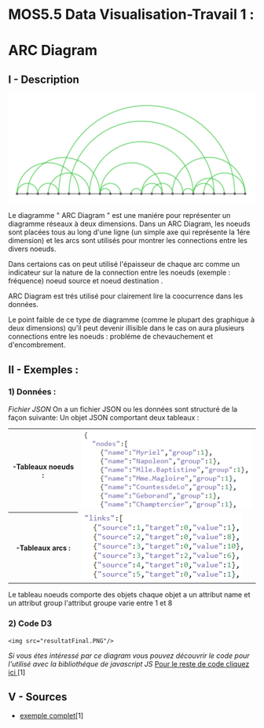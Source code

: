 # MOS5.5 Data Visualisation-Travail 1 :
  
 # ARC Diagram
  
  ## I - Description
  
   <img src="arc_diagram.png"/>
   
  Le diagramme " ARC Diagram " est une maniére pour représenter un diagramme réseaux à deux dimensions. 
  Dans un ARC Diagram, les noeuds sont placées tous au long d'une ligne (un simple axe qui représente la 1ére dimension)
  et les arcs sont utilisés pour montrer les connections entre les divers noeuds.
  
  Dans certaions cas on peut utilisé l'épaisseur  de chaque arc comme un indicateur sur la nature de la connection entre les noeuds       (exemple : fréquence) noeud source et noeud destination .
  
  ARC Diagram est trés utilisé pour clairement lire la coocurrence dans les données.
  
  Le point faible de ce type de diagramme (comme le plupart des graphique à deux dimensions) qu'il peut devenir illisible dans le cas on   aura plusieurs connections entre les noeuds : probléme de chevauchement et d'encombrement.
  
  ## II - Exemples :
  
  ### 1) Données :
  
  <i>Fichier JSON</i>
  On a un fichier JSON ou les données sont structuré de la façon suivante:
  Un objet JSON comportant deux tableaux :
 <table>
  <tr><th> -Tableaux noeuds :</th><td><img src="data1.png"/></td></tr>
 
  <tr><th> -Tableaux arcs : </td><td><img src="data2.png"/></td></tr>
 </table>
  Le tableau noeuds comporte des objets chaque objet a un attribut name et un attribut group l'attribut groupe varie entre 1 et 8  
 

   ### 2)  Code D3
    <img src="resultatFinal.PNG"/>
  <i>Si vous étes intéressé par ce diagram vous pouvez découvrir le code pour l'utilisé avec la bibliothéque de javascript JS</i>
  <a href='http://bl.ocks.org/sjengle/5431779'>Pour le reste de code cliquez ici  </a>[1]
 
  ## V - Sources

* <a href='http://bl.ocks.org/sjengle/5431779'>exemple complet</a>[1]
